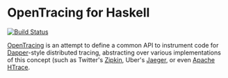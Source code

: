 # OpenTracing for Haskell

[![Build Status](https://travis-ci.com/kim/opentracing.svg?branch=master)](https://travis-ci.com/kim/opentracing)

[OpenTracing](http://opentracing.io) is an attempt to define a common API to
instrument code for
[Dapper](https://research.google.com/pubs/pub36356.html)-style distributed
tracing, abstracting over various implementations of this concept (such as
Twitter's [Zipkin](https://zipkin.io), Uber's
[Jaeger](https://uber.github.io/jaeger/), or even [Apache
HTrace](http://htrace.incubator.apache.org).
